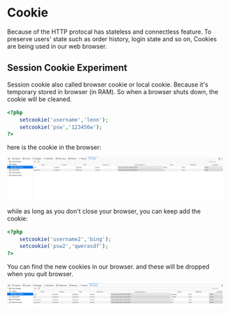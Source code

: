 # Cookie
Because of the HTTP protocal has stateless and connectless feature. To preserve users' state such as order history, login state and so on, Cookies are being used in our web browser.

## Session Cookie Experiment
Session cookie also called browser cookie or local cookie. Because it's temporary stored in browser (in RAM). So when a browser shuts down, the cookie will be cleaned.

```php
<?php
    setcookie('username','leon');
    setcookie('psw','123456w');
?>

```

here is the cookie in the browser:

![Screen shot 1](/images/local_cookie_ss01.png) 

while as long as you don't close your browser, you can keep add the cookie:

```PHP
<?php
    setcookie('username2','bing');
    setcookie('psw2','qwerasdf');
?>

```

You can find the new cookies in our browser. and these will be dropped when you quit browser.

![Screen shot 1](/images/local_cookie_ss02.png) 
